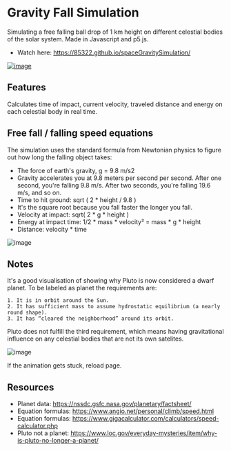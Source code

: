 # Gravity Fall Simulation

Simulating a free falling ball drop of 1 km height on different celestial bodies of the solar system.
Made in Javascript and p5.js.


* Watch here: https://85322.github.io/spaceGravitySimulation/ 

[![image](https://i.postimg.cc/Z5y4FhcY/Untitled.png)](https://85322.github.io/spaceGravitySimulation/)  

Features
---------

Calculates time of impact, current velocity, traveled distance and energy on each celestial body in real time.


Free fall / falling speed equations
---------


The simulation uses the standard formula from Newtonian physics to figure out how long the falling object takes:

* The force of earth's gravity, g = 9.8 m/s2 
* Gravity accelerates you at 9.8 meters per second per second. After one second, you're falling 9.8 m/s. After two seconds, you're falling 19.6 m/s, and so on.
* Time to hit ground: sqrt ( 2 * height / 9.8 )
* It's the square root because you fall faster the longer you fall.
* Velocity at impact: sqrt( 2 * g * height )
* Energy at impact time: 1/2 * mass * velocity² = mass * g * height
* Distance: velocity * time

![image](https://www.angio.net/personal/climb/speedplot.png) 

Notes
--------

It's a good visualisation of showing why Pluto is now considered a dwarf planet. To be labeled as planet the requirements are:

    1. It is in orbit around the Sun.
    2. It has sufficient mass to assume hydrostatic equilibrium (a nearly round shape).
    3. It has “cleared the neighborhood” around its orbit.
    
Pluto does not fulfill the third requirement, which means having gravitational influence on any celestial bodies that are not its own satelites.    


![image](https://i.postimg.cc/nVDgHbxB/pluto-charon-usa-sizes-en.png) 

If the animation gets stuck, reload page.

Resources
---------

* Planet data: https://nssdc.gsfc.nasa.gov/planetary/factsheet/
* Equation formulas: https://www.angio.net/personal/climb/speed.html
* Equation formulas: https://www.gigacalculator.com/calculators/speed-calculator.php
* Pluto not a planet: https://www.loc.gov/everyday-mysteries/item/why-is-pluto-no-longer-a-planet/
